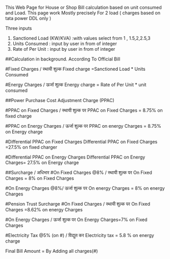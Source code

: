 This Web Page for House or Shop Bill calculation based on unit consumed and Load.
This page work Mostly precisely For 2 load ( charges based on tata power DDL only  )

Three inputs  
1. Sanctioned Load (KW/KVA)  :with values select from 1 , 1.5,2,2.5,3
2. Units Consumed :  input by user in from of integer
3. Rate of Per Unit :  input by user in from of integer

##Calculation in background.  According To Official Bill

#Fixed Charges / स्थायी शुल्क
Fixed  charge =Sanctioned Load * Units Consumed

#Energy Charges / ऊर्जा शुल्क
Energy charge = Rate of  Per Unit * unit consumed 
 
##Power Purchase Cost Adjustment Charge (PPAC)

#PPAC on Fixed Charges / स्थायी शुल्क पर
PPAC on Fixed Charges = 8.75% on fixed charge

#PPAC on Energy Charges / ऊर्जा शुल्क पर
PPAC on energy Charges = 8.75% on Energy charge

#Differential PPAC on Fixed Charges
Differential PPAC on Fixed Charges =27.5% on fixed charger 

#Differential PPAC on Energy Charges
Differential PPAC on Energy Charges= 27.5% on Energy charge

##Surcharge / अधिभार
#On Fixed Charges @8% / स्थायी शुल्क पर
On Fixed Charges  = 8% on Fixed Charges

#On Energy Charges @8%/ ऊर्जा शुल्क पर
On energy Charges  = 8% on energy Charges

#Pension Trust Surcharge
#On Fixed Charges / स्थायी शुल्क पर
On Fixed Charges =8.62% on energy Charges

#On Energy Charges / ऊर्जा शुल्क पर
On Energy Charges=7% on Fixed Charges

#Electricity Tax @5% (on #) / विद्युत कर
Electricity tax =  5.8 % on energy charge 

Final Bill Amount = By Adding all charges(#) 
